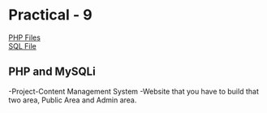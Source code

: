 # Practical - 9

<a href="https://github.com/anuragbansal009/webtechpractical-sem4/tree/main/Practical-9/CO19313-CMS">PHP Files</a><br>
<a href="https://github.com/anuragbansal009/webtechpractical-sem4/tree/main/Practical-9/project_cms.sql">SQL File</a><br>

## PHP and MySQLi

-Project-Content Management System
-Website that you have to build that two area, Public Area and Admin area.
